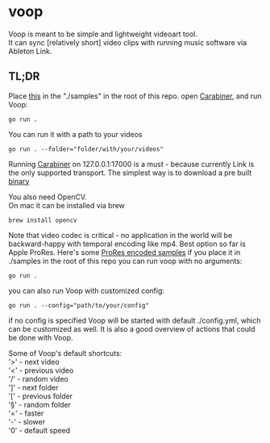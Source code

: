 # voop
Voop is meant to be simple and lightweight videoart tool.<br/>
It can sync [relatively short] video clips with running music software via Ableton Link.
## TL;DR
Place [this](https://ln5.sync.com/dl/efbca6d10/4z9tgsq7-ifxw5mm2-fsqm7hek-683t2gaq) in the "./samples" in the root of this repo.
open [Carabiner](https://github.com/Deep-Symmetry/carabiner), and run Voop:
```
go run .
```


You can run it with a path to your videos

```
go run . --folder="folder/with/your/videos"
```

Running [Carabiner](https://github.com/Deep-Symmetry/carabiner) on 127.0.0.1:17000 is a must - because currently Link is the only supported transport.
The simplest way is to download a pre built [binary](https://github.com/Deep-Symmetry/carabiner/releases)

You also need OpenCV.<br/>
On mac it can be installed via brew
```
brew install opencv
```
Note that video codec is critical - no application in the world will be backward-happy with temporal encoding like mp4. Best option so far is Apple ProRes.
Here's some [ProRes encoded samples](https://ln5.sync.com/dl/efbca6d10/4z9tgsq7-ifxw5mm2-fsqm7hek-683t2gaq) 
if you place it in ./samples in the root of this repo you can run voop with no arguments:
```
go run .
```
you can also run Voop with customized config:
```
go run . --config="path/to/your/config"
```
if no config is specified Voop will be started with default ./config.yml, which can be customized as well. It is also a good overview of actions that could be done with Voop.

Some of Voop's default shortcuts: <br/>
'>' - next video<br/>
'<' - previous video<br/>
'/' - random video<br/>
']' - next folder<br/>
'[' - previous folder<br/>
'§' - random folder<br/>
'=' - faster<br/>
'-' - slower<br/>
'0' - default speed<br/>
